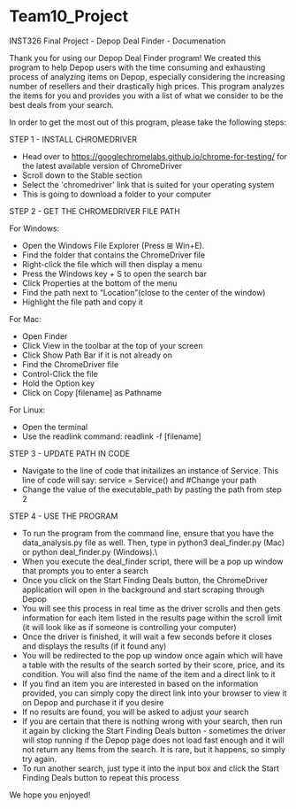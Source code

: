 # Team10_Project
INST326 Final Project - Depop Deal Finder - Documenation

Thank you for using our Depop Deal Finder program! We created this program
to help Depop users with the time consuming and exhausting process of analyzing
items on Depop, especially considering the increasing number of resellers and 
their drastically high prices. This program analyzes the items for you and 
provides you with a list of what we consider to be the best deals from your 
search. 

In order to get the most out of this program, please take the following steps:

STEP 1 - INSTALL CHROMEDRIVER
- Head over to https://googlechromelabs.github.io/chrome-for-testing/ for 
the latest available version of ChromeDriver 
- Scroll down to the Stable section
- Select the 'chromedriver' link that is suited for your operating system
- This is going to download a folder to your computer

STEP 2 - GET THE CHROMEDRIVER FILE PATH 

For Windows:
- Open the Windows File Explorer (Press ⊞ Win+E).
- Find the folder that contains the ChromeDriver file
- Right-click the file which will then display a menu
- Press the Windows key + S to open the search bar
- Click Properties at the bottom of the menu
- Find the path next to “Location”(close to the center of the window)
- Highlight the file path and copy it 

For Mac: 
- Open Finder
- Click View in the toolbar at the top of your screen
- Click Show Path Bar if it is not already on
- Find the ChromeDriver file
- Control-Click the file
- Hold the Option key
- Click on Copy [filename] as Pathname

For Linux:
- Open the terminal
- Use the readlink command: readlink -f [filename]

STEP 3 -  UPDATE PATH IN CODE
-  Navigate to the line of code that initailizes an instance of Service. This 
line of code will say: service = Service() and #Change your path
- Change the value of the executable_path by pasting the path from step 2

STEP 4 - USE THE PROGRAM
- To run the program from the command line, ensure that you have the 
data_analysis.py file as well. Then, type in python3 deal_finder.py (Mac) or 
python deal_finder.py (Windows).\
- When you execute the deal_finder script, there will be a pop up window
that prompts you to enter a search
- Once you click on the Start Finding Deals button, the ChromeDriver application
will open in the background and start scraping through Depop
- You will see this process in real time as the driver scrolls and then gets 
information for each item listed in the results page within the scroll limit
(it will look like as if someone is controlling your computer)
- Once the driver is finished, it will wait a few seconds before it closes and 
displays the results (if it found any)
- You will be redirected to the pop up window once again which will have a
table with the results of the search sorted by their score, price, and its
condition. You will also find the name of the item and a direct link to it
- If you find an item you are interested in based on the information provided,
you can simply copy the direct link into your browser to view it on Depop and 
purchase it if you desire
- If no results are found, you will be asked to adjust your search
- If you are certain that there is nothing wrong with your search, then run it
again by clicking the Start Finding Deals button - sometimes the driver will
stop running if the Depop page does not load fast enough and it will not return
any Items from the search. It is rare, but it happens, so simply try again.
- To run another search, just type it into the input box and click the 
Start Finding Deals button to repeat this process

We hope you enjoyed!